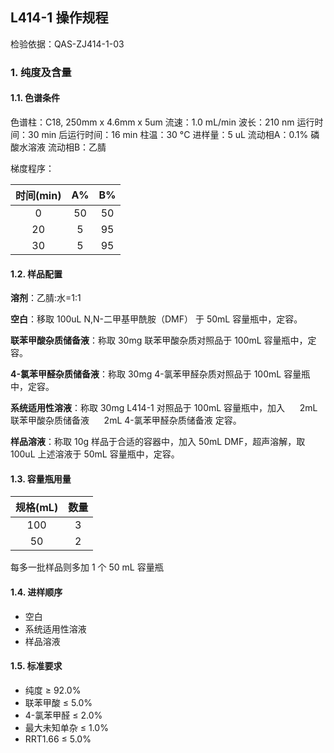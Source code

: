 ## L414-1 操作规程

检验依据：QAS-ZJ414-1-03

### 1. 纯度及含量

#### 1.1. 色谱条件

色谱柱：C18, 250mm x 4.6mm x 5um
流速：1.0 mL/min
波长：210 nm
运行时间：30 min
后运行时间：16 min
柱温：30 °C
进样量：5 uL
流动相A：0.1% 磷酸水溶液
流动相B：乙腈

梯度程序：

| 时间(min) |  A%   |  B%   |
| :-------: | :---: | :---: |
|     0     |  50   |  50   |
|    20     |   5   |  95   |
|    30     |   5   |  95   |

#### 1.2. 样品配置

**溶剂**：乙腈:水=1:1

**空白**：移取 100uL N,N-二甲基甲酰胺（DMF） 于 50mL 容量瓶中，定容。

**联苯甲酸杂质储备液**：称取 30mg 联苯甲酸杂质对照品于 100mL 容量瓶中，定容。

**4-氯苯甲醛杂质储备液**：称取 30mg 4-氯苯甲醛杂质对照品于 100mL 容量瓶中，定容。

**系统适用性溶液**：称取 30mg L414-1 对照品于 100mL 容量瓶中，加入
    &nbsp;&nbsp;&nbsp;&nbsp; 2mL 联苯甲酸杂质储备液
    &nbsp;&nbsp;&nbsp;&nbsp; 2mL 4-氯苯甲醛杂质储备液
定容。

**样品溶液**：称取 10g 样品于合适的容器中，加入 50mL DMF，超声溶解，取 100uL 上述溶液于 50mL 容量瓶中，定容。

#### 1.3. 容量瓶用量

| 规格(mL) | 数量  |
| :------: | :---: |
|   100    |   3   |
|    50    |   2   |

每多一批样品则多加 1 个 50 mL 容量瓶

#### 1.4. 进样顺序

+ 空白
+ 系统适用性溶液
+ 样品溶液

#### 1.5. 标准要求

+ 纯度 &ge; 92.0%
+ 联苯甲酸 &le; 5.0%
+ 4-氯苯甲醛 &le; 2.0%
+ 最大未知单杂 &le; 1.0%
+ RRT1.66 &le; 5.0%
